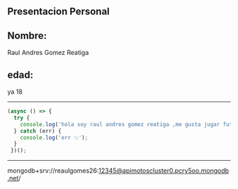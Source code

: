 Presentacion Personal
--
Nombre:
--
 Raul Andres Gomez Reatiga

edad:
--
ya  18


-------

```javascript
(async () => {
  try {
    console.log('hola soy raul andres gomez reatiga ,me gusta jugar futbol y todo lo que se trate con el deporte , me gusta la progracion y espero trabajar en esto soy una persona dedicada y capaz muy amigable y me gusta mucho bromear y estar con amigos tanto como me gusta ser dedicado ah algo ');
  } catch (err) {
    console.log('err 💥');
  }
 })();
```


-----


mongodb+srv://reaulgomes26:12345@apimotoscluster0.pcry5oo.mongodb.net/
